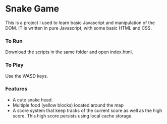# Snake Game
This is a project I used to learn basic Javascript and manipulation of the DOM. IT is written in pure Javascript, with some basic HTML and CSS.

### To Run
Download the scripts in the same folder and open index.html.

### To Play
Use the WASD keys.

### Features
- A cute snake head.
- Multiple food (yellow blocks) located around the map
- A score system that keep tracks of the current score as well as the high score. This high score persists using local cache storage.
